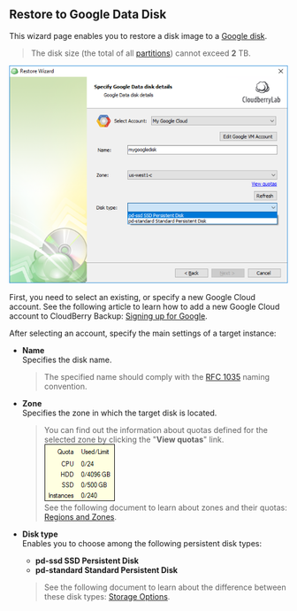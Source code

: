 ## Restore to Google Data Disk

This wizard page enables you to restore a disk image to a [Google disk](https://cloud.google.com/compute/docs/disks/).

> The disk size \(the total of all [partitions](/chapter1/step-3-choose-data-to-restore/34-restore-a-disk-image-or-network-share/344-select-partitions.md)\) cannot exceed **2** TB.

![](/assets/restore-image-google-data-disk.png)

First, you need to select an existing, or specify a new Google Cloud account. See the following article to learn how to add a new Google Cloud account to CloudBerry Backup: [Signing up for Google](https://help.cloudberrylab.com/cloudberry-backup/signing-up-for-the-cloud/google-cloud/signing-up-for-google).

After selecting an account, specify the main settings of a target instance:

* **Name**  
  Specifies the disk name.

  > The specified name should comply with the [RFC 1035](https://www.ietf.org/rfc/rfc1035.txt) naming convention.

* **Zone**  
  Specifies the zone in which the target disk is located.

  > You can find out the information about quotas defined for the selected zone by clicking the "**View quotas**" link.  
  > ![](/assets/google-zone-quotas-popup.png)  
  > See the following document to learn about zones and their quotas: [Regions and Zones](https://cloud.google.com/compute/docs/regions-zones/).

* **Disk type**  
  Enables you to choose among the following persistent disk types:

  * **pd-ssd SSD Persistent Disk**  
  * **pd-standard Standard Persistent Disk**

  > See the following document to learn about the difference between these disk types: [Storage Options](https://cloud.google.com/compute/docs/disks/).



